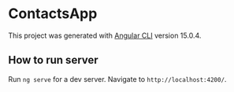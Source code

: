 # ContactsApp

This project was generated with [Angular CLI](https://github.com/angular/angular-cli) version 15.0.4.

## How to run server

Run `ng serve` for a dev server. Navigate to `http://localhost:4200/`.
